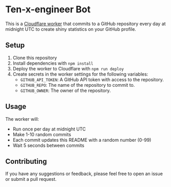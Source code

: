 # Ten-x-engineer Bot

This is a [Cloudflare worker](https://developers.cloudflare.com/workers/) that commits to a GitHub repository every day at midnight UTC to create shiny statistics on your GitHub profile.

## Setup

1. Clone this repository
2. Install dependencies with `npm install`
3. Deploy the worker to Cloudflare with `npm run deploy`
4. Create secrets in the worker settings for the following variables:
    - `GITHUB_API_TOKEN`: A GitHub API token with access to the repository.
    - `GITHUB_REPO`: The name of the repository to commit to.
    - `GITHUB_OWNER`: The owner of the repository.

## Usage

The worker will:
- Run once per day at midnight UTC
- Make 1-10 random commits
- Each commit updates this README with a random number (0-99)
- Wait 5 seconds between commits

## Contributing

If you have any suggestions or feedback, please feel free to open an issue or submit a pull request.